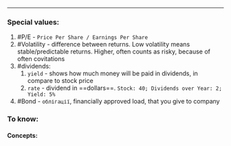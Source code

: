 ***
### Special values:
1. #P/E - `Price Per Share / Earnings Per Share`
2. #Volatility - difference between returns. Low volatility means stable/predictable returns. Higher, often counts as risky, because of often covitations   
3. #dividends:
	1. `yield` - shows how much money will be paid in dividends, in compare to stock price 
	2. `rate` - dividend in ==dollars==. `Stock: 40; Dividends over Year: 2; Yield: 5%`
4. #Bond - `облігації`, financially approved load, that you give to company

### To know:

#### Concepts:

